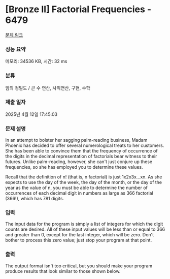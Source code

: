 # [Bronze II] Factorial Frequencies - 6479 

[문제 링크](https://www.acmicpc.net/problem/6479) 

### 성능 요약

메모리: 34536 KB, 시간: 32 ms

### 분류

임의 정밀도 / 큰 수 연산, 사칙연산, 구현, 수학

### 제출 일자

2025년 4월 12일 17:45:03

### 문제 설명

<p>In an attempt to bolster her sagging palm-reading business, Madam Phoenix has decided to offer several numerological treats to her customers. She has been able to convince them that the frequency of occurrence of the digits in the decimal representation of factorials bear witness to their futures. Unlike palm-reading, however, she can't just conjure up these frequencies, so she has employed you to determine these values.</p>

<p>Recall that the definition of n! (that is, n factorial) is just 1x2x3x...xn. As she expects to use the day of the week, the day of the month, or the day of the year as the value of n, you must be able to determine the number of occurrences of each decimal digit in numbers as large as 366 factorial (366!), which has 781 digits.</p>

### 입력 

 <p>The input data for the program is simply a list of integers for which the digit counts are desired. All of these input values will be less than or equal to 366 and greater than 0, except for the last integer, which will be zero. Don't bother to process this zero value; just stop your program at that point.</p>

### 출력 

 <p>The output format isn't too critical, but you should make your program produce results that look similar to those shown below.</p>


